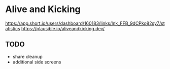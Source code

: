 # Alive and Kicking

https://app.short.io/users/dashboard/160183/links/lnk_FFB_9dCPko82sy7/statistics
https://plausible.io/aliveandkicking.dev/

## TODO

- share cleanup
- additional side screens

